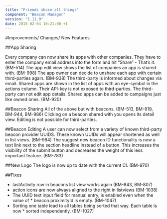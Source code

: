 ```yaml
---
title: "Friends share all things"
component: "Beacon Manager"
version: "1.11.0"
date: 2015-02-04 10:21:00 +1
---
```

#Improvements/ Changes/ New Features

##App Sharing

Every company can now share its apps with other companies. They have to enter the company email address into the form and hit “Share” - That’s it. (BM-514)
The app edit view shows the list of companies an app is shared with. (BM-998)
The app owner can decide to unshare each app with certain third-parties again. (BM-938)
The third-party is informed about changes via email.
Shared apps are shown in the list of apps with an eye-symbol in the actions column.
Their API-key is not exposed to third-parties.
The third-party can not edit app details.
Shared apps can be added to campaigns just like owned ones. (BM-920)

##Beacon Sharing
All of the above but with beacons. (BM-513, BM-919, BM-944, BM-986)
Clicking on a beacon shared with you opens its detail view. Editing is not possible for third-parties.

##Beacon Editing
A user can now select from a variety of known third-party beacon provider UUIDS. These known UUIDs will appear shortened as well in list views. (BM-984)
The suggest new beacon ID functionality is now a text link next to the section headline instead of a button. This increases the visibility of the submit button and decreases the weight of this  less important feature. (BM-783)

##New Logo
The logo is now up to date with the current CI. (BM-970)

##Fixes
* lastActivity row in beacons list view works again (BM-843, BM-807)
* action icons are now always aligned to the right in listviews (BM-1038)
* The UUID text input field for manual entry, is enabled even when the value of * beacon.proximityId is empty. (BM-1047)
* Sorting one table lead to all tables being sorted that way. Each table is now * sorted independently. (BM-1027)